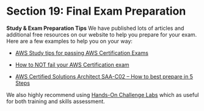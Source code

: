 # Section 19: Final Exam Preparation

__Study & Exam Preparation Tips__
We have published lots of articles and additional free resources on our website to help you prepare for your exam. Here are a few examples to help you on your way:

* [AWS Study tips for passing AWS Certification Exams](https://digitalcloud.training/aws-study-tips-for-passing-aws-certification-exams/)

* [How to NOT fail your AWS Certification exam](https://digitalcloud.training/how-to-not-fail-your-aws-certification-exam/)

* [AWS Certified Solutions Architect SAA-C02 – How to best prepare in 5 Steps](https://digitalcloud.training/aws-certified-solutions-architect-saa-c02/)

We also highly recommend using [Hands-On Challenge Labs](https://digitalcloud.training/hands-on-challenge-labs) which as useful for both training and skills assessment.
